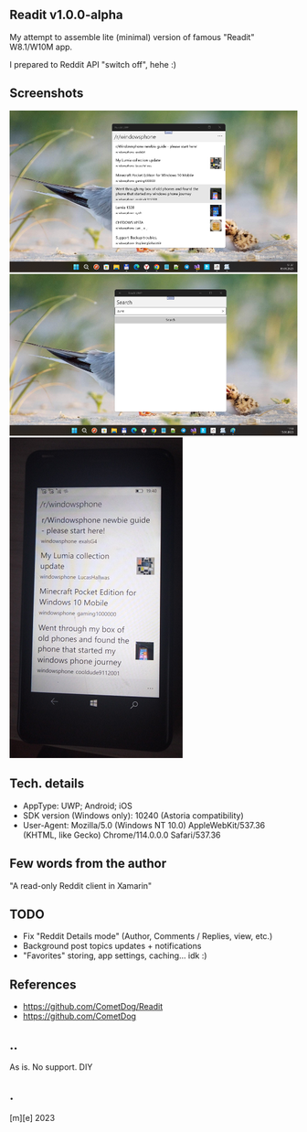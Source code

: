 ## Readit v1.0.0-alpha
My attempt to assemble lite (minimal) version of famous "Readit" W8.1/W10M app.

I prepared to Reddit API "switch off", hehe :)

## Screenshots
![Win 11 1](Images/shot1.png)
![Win 11 2](Images/shot2.png)
![Lumia 640XL 1](Images/shot3.png)

## Tech. details
- AppType: UWP; Android; iOS
- SDK version (Windows only): 10240 (Astoria compatibility)
- User-Agent: Mozilla/5.0 (Windows NT 10.0) AppleWebKit/537.36 (KHTML, like Gecko) Chrome/114.0.0.0 Safari/537.36

## Few words from the author
"A read-only Reddit client in Xamarin"

## TODO
- Fix "Reddit Details mode" (Author, Comments / Replies, view, etc.)
- Background post topics updates + notifications
- "Favorites" storing, app settings, caching... idk :)

## References
- https://github.com/CometDog/Readit
- https://github.com/CometDog

## ..
As is. No support. DIY

## .
[m][e] 2023

